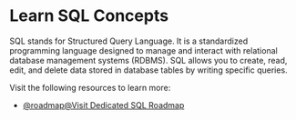 # Learn SQL Concepts

SQL stands for Structured Query Language. It is a standardized programming language designed to manage and interact with relational database management systems (RDBMS). SQL allows you to create, read, edit, and delete data stored in database tables by writing specific queries.

Visit the following resources to learn more:

- [@roadmap@Visit Dedicated SQL Roadmap](https://roadmap.sh/sql)
